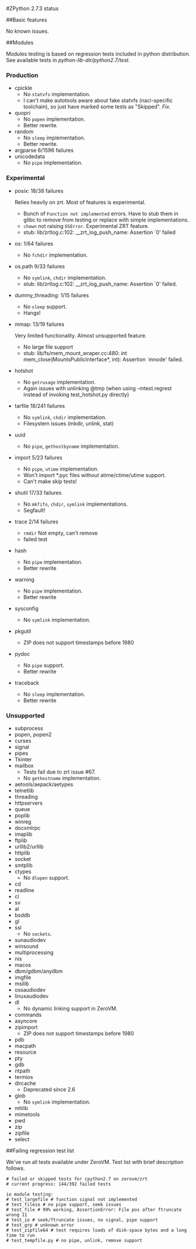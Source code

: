 #ZPython 2.7.3 status

##Basic features

No known issues.

##Modules

Modules testing is based on regression tests included in python distribution. 
See available tests in _python-lib-dir/python2.7/test_.

### Production

+ cpickle 
	+ No `statvfs` implementation.
	+ I can't make autotools aware about fake statvfs (nacl-specific toolchain), so just have marked some tests as "Skipped". _Fix_.
+ quopri 
	+ No `popen` implementation.
	+ Better rewrite.
+ random 
	+ No `sleep` implementation.
	+ Better rewrite.
+ argparse 6/1596 failures
+ unicodedata
	+ No `pipe` implementation.

### Experimental

+ posix: 18/38 failures

	Relies heavily on zrt. Most of features is experimental.

	+ Bunch of `Function not implemented` errors. Have to stub them in glibc to remove from testing or replace with simple implementations.
	+ `chown` not raising `OSError`. Experimental ZRT feature.
	+ stub: lib/zrtlog.c:102: __zrt_log_push_name: Assertion `0' failed
+ os: 1/64 failures
	+ No `fchdir` implementation.
+ os.path 9/33 failures
	+ No `symlink`, `chdir` implementation.
	+ stub: lib/zrtlog.c:102: __zrt_log_push_name: Assertion `0' failed.
+ dummy_threading: 1/15 failures
	+ No `sleep` support.
	+ Hangs!
+ mmap: 13/19 failures
	
	Very limited functionality. Almost unsupported feature. 

	+ No large file support 
	+ stub: lib/fs/mem_mount_wraper.cc:480: int mem_close(MountsPublicInterface*, int): Assertion `mnode' failed.

+ hotshot
	+ No `getrusage` implementation.
	+ Again issues with unlinking @tmp (when using -mtest.regrest instead of invoking test_hotshot.py directly)
+ tarfile 18/241 failures
	+ No `symlink`, `chdir` implementation.
	+ Filesystem issues (mkdir, unlink, stat)
+ uuid
	+ No `pipe`, `gethostbyname` implementation.
+ import 5/23 failures
	+ No `pipe`, `utime` implementation.
	+ Won't import *.pyc files without atime/ctime/utime support.
	+ Can't make skip tests!
+ shutil 17/33 failures
	+ No `mkfifo`, `chdir`, `symlink` implementations.
	+ Segfault!
+ trace 2/14 failures
	+ `rmdir` Not empty, can't remove
	+ failed test 
+ hash 
	+ No `pipe` implementation.
	+ Better rewrite
+ warning
	+ No `pipe` implementation.
	+ Better rewrite
+ sysconfig 
	+ No `symlink` implementation.
+ pkgutil
	+ ZIP does not support timestamps before 1980
+ pydoc
	+ No `pipe` support.
	+ Better rewrite
+ traceback
	+ No `sleep` implementation.
	+ Better rewrite

### Unsupported

+ subprocess
+ popen, popen2
+ curses
+ signal
+ pipes
+ Tkinter
+ mailbox
	+ Tests fail due to zrt issue #67. 
	+ No `gethostname` implementation.
+ aetools/aepack/aetypes
+ telnetlib
+ threading
+ httpservers
+ queue
+ poplib
+ winreg
+ docxmlrpc
+ imaplib
+ ftplib
+ urllib2/urllib
+ httplib
+ socket
+ smtplib
+ ctypes
	+	No `dlopen` support.
+ cd
+ readline
+ cl
+ sv
+ al
+ bsddb
+ gl
+ ssl
	+ No `sockets`.
+ sunaudiodev
+ winsound
+ multiprocessing
+ nis
+ macos
+ dbm/gdbm/anydbm
+ imgfile
+ msilib
+ ossaudiodev
+ linuxaudiodev
+ dl
	+ No dynamic linking support in ZeroVM.
+ commands
+ asyncore
+ zipimport
	+ ZIP does not support timestamps before 1980
+ pdb 
+ macpath
+ resource
+ pty
+ gdb
+ ntpath
+ termios
+ dircache
	+ Deprecated since 2.6
+ glob
	+ No `symlink` implementation.
+ mhlib
+ mimetools
+ pwd
+ zip
+ zipfile
+ select

##Failing regression test list

We've run all tests available under ZeroVM. Test list with brief description follows.

```
# failed or skipped tests for cpython2.7 on zerovm/zrt
# current progress: 144/392 failed tests

io module testing:
# test_largefile # function signal not implemented
# test_fileio # no pipe support, seek issues
# test_file # 99% working, AssertionError: File pos after ftruncate wrong 11 
# test_io # seek/ftruncate issues, no signal, pipe support
# test_grp # unknown error
# test_zipfile64 # test requires loads of disk-space bytes and a long time to run
# test_tempfile.py # no pipe, unlink, remove support
```
